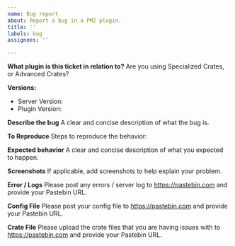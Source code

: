 ```yaml
---
name: Bug report
about: Report a bug in a PM2 plugin.
title: ''
labels: bug
assignees: ''

---
```


**What plugin is this ticket in relation to?**
Are you using Specialized Crates, or Advanced Crates?

**Versions:**
 - Server Version:
 - Plugin Version:

**Describe the bug**
A clear and concise description of what the bug is.

**To Reproduce**
Steps to reproduce the behavior:

**Expected behavior**
A clear and concise description of what you expected to happen.

**Screenshots**
If applicable, add screenshots to help explain your problem.

**Error / Logs**
Please post any errors / server log to https://pastebin.com and provide your Pastebin URL.

**Config File**
Please post your config file to https://pastebin.com and provide your Pastebin URL.

**Crate File**
Please upload the crate files that you are having issues with to https://pastebin.com and provide your Pastebin URL.
